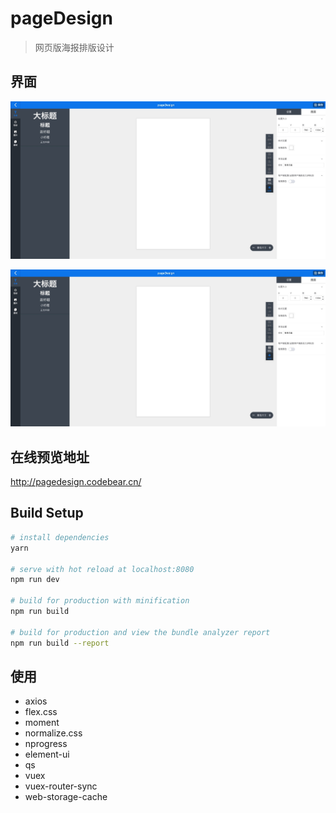 # pageDesign

> 网页版海报排版设计

## 界面

![1](/readme-file/1.png)

![2](/readme-file/1.png)

## 在线预览地址

<http://pagedesign.codebear.cn/>



## Build Setup

``` bash
# install dependencies
yarn

# serve with hot reload at localhost:8080
npm run dev

# build for production with minification
npm run build

# build for production and view the bundle analyzer report
npm run build --report
```

## 使用

* axios
* flex.css
* moment
* normalize.css
* nprogress
* element-ui
* qs
* vuex
* vuex-router-sync
* web-storage-cache